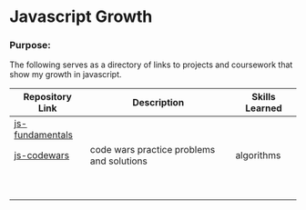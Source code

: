 # Javascript Growth

### Purpose:

The following serves as a directory of links to projects and coursework that show my growth in javascript.

 

| Repository Link                                           | Description                               | Skills Learned |
| --------------------------------------------------------- | ----------------------------------------- | -------------- |
| [js-fundamentals]()                                       |                                           |                |
| [js-codewars](https://github.com/KATRINAHIGH/js-codewars) | code wars practice problems and solutions | algorithms     |
|                                                           |                                           |                |
|                                                           |                                           |                |
|                                                           |                                           |                |
|                                                           |                                           |                |
|                                                           |                                           |                |
|                                                           |                                           |                |
|                                                           |                                           |                |
|                                                           |                                           |                |
|                                                           |                                           |                |
